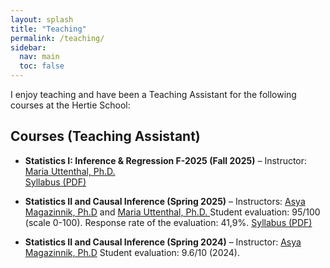 ```yaml
---
layout: splash
title: "Teaching"
permalink: /teaching/
sidebar:
  nav: main
  toc: false
---
```


I enjoy teaching and have been a Teaching Assistant for the following courses at the Hertie School: 

## Courses (Teaching Assistant)

- **Statistics I: Inference & Regression F-2025 (Fall 2025)** – Instructor: [Maria Uttenthal,  Ph.D. ](https://www.linkedin.com/in/maria-uttenthal-phd-344035a0/?originalSubdomain=de)  
  [Syllabus (PDF)](/assets/css/Syllabus_StatsI_Uttenthal_2025.pdf)

- **Statistics II and Causal Inference (Spring 2025)** – Instructors: [Asya Magazinnik,  Ph.D](https://www.asyamagazinnik.com/) and [Maria Uttenthal,  Ph.D. ](https://www.linkedin.com/in/maria-uttenthal-phd-344035a0/?originalSubdomain=de)    Student evaluation: 95/100 (scale 0-100). Response rate of the evaluation: 41,9%.
  [Syllabus (PDF)](/assets/css/Syllabus_01.04.2025.pdf)

- **Statistics II and Causal Inference (Spring 2024)** – Instructor: [Asya Magazinnik,  Ph.D](https://www.asyamagazinnik.com/)  Student evaluation: 9.6/10 (2024). 


